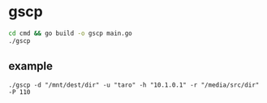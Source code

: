 # gscp
```bash
cd cmd && go build -o gscp main.go
./gscp
```

## example
```
./gscp -d "/mnt/dest/dir" -u "taro" -h "10.1.0.1" -r "/media/src/dir" -P 110
```
